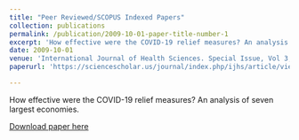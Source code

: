 ```yaml
---
title: "Peer Reviewed/SCOPUS Indexed Papers"
collection: publications
permalink: /publication/2009-10-01-paper-title-number-1
excerpt: 'How effective were the COVID-19 relief measures? An analysis of seven largest economies'
date: 2009-10-01
venue: 'International Journal of Health Sciences. Special Issue, Vol 3, no 11'
paperurl: 'https://sciencescholar.us/journal/index.php/ijhs/article/view/9247'

---
```

How effective were the COVID-19 relief measures? An analysis of seven largest economies.

[Download paper here](https://sciencescholar.us/journal/index.php/ijhs/article/view/9247)

